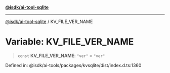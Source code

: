 [**@isdk/ai-tool-sqlite**](../README.md)

***

[@isdk/ai-tool-sqlite](../globals.md) / KV\_FILE\_VER\_NAME

# Variable: KV\_FILE\_VER\_NAME

> `const` **KV\_FILE\_VER\_NAME**: `"ver"` = `"ver"`

Defined in: @isdk/ai-tools/packages/kvsqlite/dist/index.d.ts:1360
